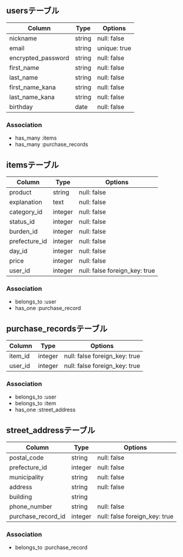 
## usersテーブル

| Column                 | Type   | Options      |
| ---------------------- | ------ | ------------ |
| nickname               | string | null: false  |
| email                  | string | unique: true |
| encrypted_password     | string | null: false  |
| first_name             | string | null: false  |
| last_name              | string | null: false  |
| first_name_kana        | string | null: false  |
| last_name_kana         | string | null: false  |
| birthday               | date   | null: false  |

### Association
- has_many :items
- has_many :purchase_records

## itemsテーブル

| Column         | Type    | Options                       |
| -------------- | ------- | ----------------------------- |
| product        | string  | null: false                   |
| explanation    | text    | null: false                   |
| category_id    | integer | null: false                   |
| status_id      | integer | null: false                   |
| burden_id      | integer | null: false                   |
| prefecture_id | integer | null: false                   |
| day_id         | integer | null: false                   |
| price          | integer | null: false                   |
| user_id        | integer | null: false foreign_key: true |

### Association
- belongs_to :user
- has_one :purchase_record

## purchase_recordsテーブル

| Column      | Type    | Options                       |
| ----------- | ------- | ----------------------------- |
| item_id     | integer | null: false foreign_key: true |
| user_id     | integer | null: false foreign_key: true |

### Association
- belongs_to :user
- belongs_to :item
- has_one :street_address

## street_addressテーブル

| Column             | Type    | Options                       |
| ------------------ | ------- | ----------------------------- |
| postal_code        | string  | null: false                   |
| prefecture_id      | integer | null: false                   |
| municipality       | string  | null: false                   |
| address            | string  | null: false                   |
| building           | string  |                               |
| phone_number       | string  | null: false                   |
| purchase_record_id | integer | null: false foreign_key: true |

### Association
- belongs_to :purchase_record